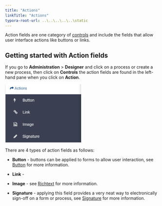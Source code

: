 ```yaml
---
title: "Actions"
linkTitle: "Actions"
typora-root-url: ..\..\..\..\..\static
---
```


Action fields are one category of [controls](fields/Readme.md) and include the fields that allow user interface actions like buttons or links. 



## Getting started with Action fields ##

If you go to **Administration** > **Designer** and click on a process or create a new process, then click on **Controls** the action fields are found in the left-hand pane when you click on **Action**.

<img src="/images/actions.png" alt="Action fields" style="zoom:67%;" />

There are 4 types of action fields as follows:

- **Button** - buttons can be applied to forms to allow user interaction, see [Button](button.md) for more information.

- **Link** - 

- **Image** -  see [Richtext](richtext.md) for more information.

- **Signature** - applying this field provides a very neat way to electronically sign-off on a form or process, see [Signature](signature.md) for more information.

  